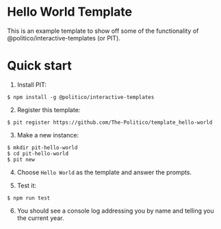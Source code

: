 # Hello World Template

This is an example template to show off some of the functionality of @politico/interactive-templates (or PIT).

# Quick start

1. Install PIT:
```
$ npm install -g @politico/interactive-templates
```

2. Register this template:
```
$ pit register https://github.com/The-Politico/template_hello-world
```

3. Make a new instance:
```
$ mkdir pit-hello-world
$ cd pit-hello-world
$ pit new
```

4. Choose `Hello World` as the template and answer the prompts.

5. Test it:
```
$ npm run test
```

6. You should see a console log addressing you by name and telling you the current year.

